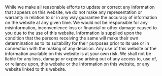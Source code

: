 While we make all reasonable efforts to update or correct any information that appears on this website, we do not make any representation or warranty in relation to or in any way guarantee the accuracy of information on the website at any given time. We would not be responsible for any misinformation, inconvenience loss or financial or other damage caused to you due to the use of this website. Information is supplied upon the condition that the persons receiving the same will make their own determination as to its suitability for their purposes prior to its use or in connection with the making of any decision. Any use of this website or the information available on this website is at your own risk. We shall not be liable for any loss, damage or expense arising out of any access to, use of, or reliance upon, this website or the Information on this website, or any website linked to this website.